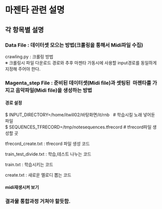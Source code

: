 # 마젠타 관련 설명

## 각 항목별 설명
### Data File : 데이터셋 모으는 방법(크롤링을 통해서 Midi파일 수집)

crawling.py : 크롤링 방법 \
  ※ 크롤링시 파일 다운로드 경로와 추후 마젠타 가동시에 사용할 input경로를 동일하게 지정해 주어야 한다.

### Magenta_step File : 준비된 데이터셋(Midi file)과 셋팅된  마젠타를 가지고 음악파일(Midi file)을 생성하는 방법
#### 경로 설정 

$ INPUT_DIRECTORY=/home/itwill02/바탕화면/it/rnb       # 학습시킬 노래 넣어둔 파일 \
$ SEQUENCES_TFRECORD=/tmp/notesequences.tfrecord    # tfrecord파일 생성할 곳 

tfrecord_create.txt : tfrecord 파일 생성 코드

train_test_divide.txt : 학습,테스트 나누는 코드

train.txt : 학습시키는 코드

create.txt : 새로운 멜로디 뽑는 코드


#### midi재생시켜 보기 




### 결과물 통합과정 거쳐야 할듯함.
